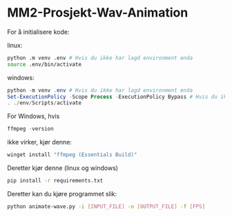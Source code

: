 # MM2-Prosjekt-Wav-Animation

For å initialisere kode:

linux:

```bash
python .m venv .env # Hvis du ikke har lagd environment enda
source .env/bin/activate
```

windows:

```powershell
python -m venv .env # Hvis du ikke har lagd environment enda
Set-ExecutionPolicy -Scope Process -ExecutionPolicy Bypass # Hvis du ikke får kjørt neste kommando
. ./env/Scripts/activate
```

For Windows, hvis

```powershell
ffmpeg -version
```

ikke virker, kjør denne:

```powershell
winget install "ffmpeg (Essentials Build)"
```

Deretter kjør denne (linux og windows)

```bash
pip install -r requirements.txt
```

Deretter kan du kjøre programmet slik:

```bash
python animate-wave.py -i [INPUT_FILE] -o [OUTPUT_FILE] -f [FPS]
```
